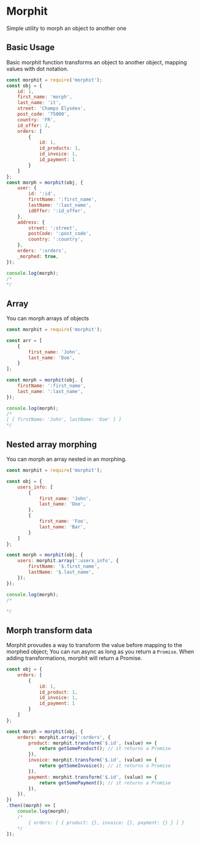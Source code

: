 # Morphit
Simple utility to morph an object to another one

## Basic Usage
Basic morphit function transforms an object to another object, mapping values with dot notation.
```js
const morphit = require('morphit');
const obj = {
    id: 1,
    first_name: 'morph',
    last_name: 'it',
    street: 'Champs Élysées',
    post_code: '75000',
    country: 'FR',
    id_offer: 2,
    orders: [
        {
            id: 1,
            id_products: 1,
            id_invoice: 1,
            id_payment: 1
        }
    ]
};
const morph = morphit(obj, {
    user: {
        id: ':id',
        firstName: ':first_name',
        lastName: ':last_name',
        idOffer: ':id_offer',
    },
    address: {
        street: ':street',
        postCode: ':post_code',
        country: ':country',
    },
    orders: ':orders',
    _morphed: true,
});

console.log(morph);
/*
*/
```
## Array
You can morph arrays of objects
```js
const morphit = require('morphit');

const arr = [
    {
        first_name: 'John',
        last_name: 'Doe',
    }
];

const morph = morphit(obj, {
    firstName: ':first_name',
    last_name: ':last_name',
});

console.log(morph);
/*
[ { firstName: 'John', lastName: 'Doe' } ]
*/
```

## Nested array morphing
You can morph an array nested in an morphing.
```js
const morphit = require('morphit');

const obj = {
    users_info: [
        {
            first_name: 'John',
            last_name: 'Doe',
        },
        {
            first_name: 'Foo',
            last_name: 'Bar',
        }
    ]
};

const morph = morphit(obj, {
    users: morphit.array(':users_info', {
        firstName: '$.first_name',
        lastName: '$.last_name',
    });
});

console.log(morph);
/*

*/
```

## Morph transform data
Morphit provudes a way to transform the value before mapping to the morphed object;
You can run async as long as you return a `Promise`.
When adding transformations, morphit will return a Promise.

```js
const obj = {
    orders: [
        {
            id: 1,
            id_product: 1,
            id_invoice: 1,
            id_payment: 1
        }
    ]
};

const morph = morphit(obj, {
    orders: morphit.array(':orders', {
        product: morphit.transform('$.id', (value) => {
            return getSomeProduct(); // it returns a Promise
        }),
        invoice: morphit.transform('$.id', (value) => {
            return getSomeInvoice(); // it returns a Promise
        }),
        payment: morphit.transform('$.id', (value) => {
            return getSomePayment(); // it returns a Promise
        }),
    }),
})
.then((morph) => [
    console.log(morph);
    /*
        { orders: [ { product: {}, invoice: {}, payment: {} } ] }
    */
]);
```
